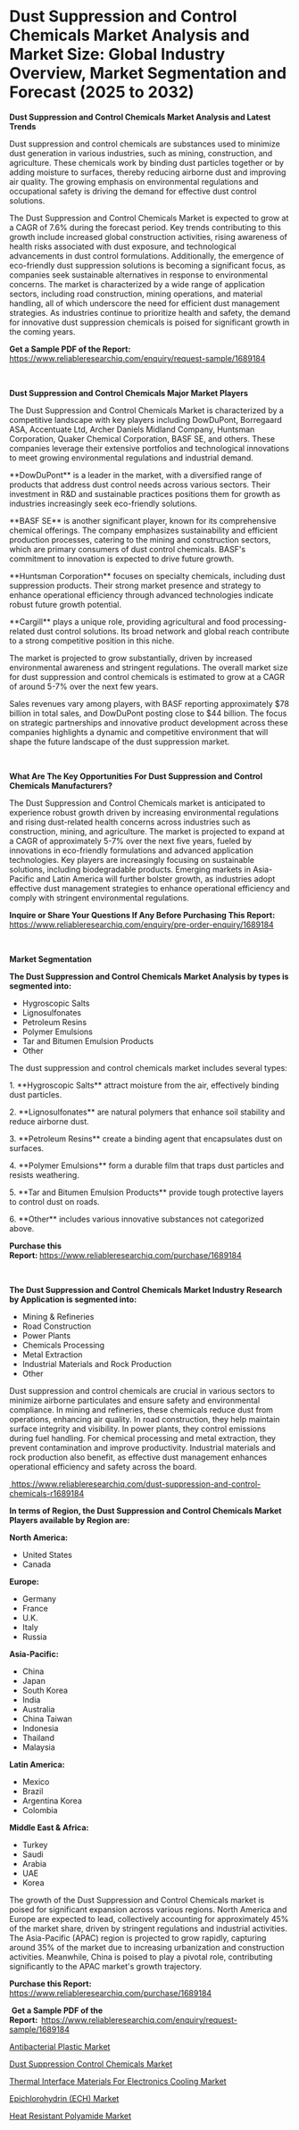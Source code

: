 <p><h1>Dust Suppression and Control Chemicals Market Analysis and Market Size: Global Industry Overview, Market Segmentation and Forecast (2025 to 2032)</h1></p><p><strong>Dust Suppression and Control Chemicals Market Analysis and Latest Trends</strong></p>
<p><p>Dust suppression and control chemicals are substances used to minimize dust generation in various industries, such as mining, construction, and agriculture. These chemicals work by binding dust particles together or by adding moisture to surfaces, thereby reducing airborne dust and improving air quality. The growing emphasis on environmental regulations and occupational safety is driving the demand for effective dust control solutions.</p><p>The Dust Suppression and Control Chemicals Market is expected to grow at a CAGR of 7.6% during the forecast period. Key trends contributing to this growth include increased global construction activities, rising awareness of health risks associated with dust exposure, and technological advancements in dust control formulations. Additionally, the emergence of eco-friendly dust suppression solutions is becoming a significant focus, as companies seek sustainable alternatives in response to environmental concerns. The market is characterized by a wide range of application sectors, including road construction, mining operations, and material handling, all of which underscore the need for efficient dust management strategies. As industries continue to prioritize health and safety, the demand for innovative dust suppression chemicals is poised for significant growth in the coming years.</p></p>
<p><strong>Get a Sample PDF of the Report:&nbsp;</strong> <a href="https://www.reliableresearchiq.com/enquiry/request-sample/1689184?utm_campaign=973&utm_medium=2&utm_source=Github&utm_content=ia&utm_term=26032025&utm_id=dust-suppression-and-control-chemicals">https://www.reliableresearchiq.com/enquiry/request-sample/1689184</a></p>
<p>&nbsp;</p>
<p><strong>Dust Suppression and Control Chemicals Major Market Players</strong></p>
<p><p>The Dust Suppression and Control Chemicals Market is characterized by a competitive landscape with key players including DowDuPont, Borregaard ASA, Accentuate Ltd, Archer Daniels Midland Company, Huntsman Corporation, Quaker Chemical Corporation, BASF SE, and others. These companies leverage their extensive portfolios and technological innovations to meet growing environmental regulations and industrial demand.</p><p>**DowDuPont** is a leader in the market, with a diversified range of products that address dust control needs across various sectors. Their investment in R&D and sustainable practices positions them for growth as industries increasingly seek eco-friendly solutions. </p><p>**BASF SE** is another significant player, known for its comprehensive chemical offerings. The company emphasizes sustainability and efficient production processes, catering to the mining and construction sectors, which are primary consumers of dust control chemicals. BASF's commitment to innovation is expected to drive future growth.</p><p>**Huntsman Corporation** focuses on specialty chemicals, including dust suppression products. Their strong market presence and strategy to enhance operational efficiency through advanced technologies indicate robust future growth potential.</p><p>**Cargill** plays a unique role, providing agricultural and food processing-related dust control solutions. Its broad network and global reach contribute to a strong competitive position in this niche.</p><p>The market is projected to grow substantially, driven by increased environmental awareness and stringent regulations. The overall market size for dust suppression and control chemicals is estimated to grow at a CAGR of around 5-7% over the next few years.</p><p>Sales revenues vary among players, with BASF reporting approximately $78 billion in total sales, and DowDuPont posting close to $44 billion. The focus on strategic partnerships and innovative product development across these companies highlights a dynamic and competitive environment that will shape the future landscape of the dust suppression market.</p></p>
<p>&nbsp;</p>
<p><strong>What Are The Key Opportunities For Dust Suppression and Control Chemicals Manufacturers?</strong></p>
<p><p>The Dust Suppression and Control Chemicals market is anticipated to experience robust growth driven by increasing environmental regulations and rising dust-related health concerns across industries such as construction, mining, and agriculture. The market is projected to expand at a CAGR of approximately 5-7% over the next five years, fueled by innovations in eco-friendly formulations and advanced application technologies. Key players are increasingly focusing on sustainable solutions, including biodegradable products. Emerging markets in Asia-Pacific and Latin America will further bolster growth, as industries adopt effective dust management strategies to enhance operational efficiency and comply with stringent environmental regulations.</p></p>
<p><strong>Inquire or Share Your Questions If Any Before Purchasing This Report:</strong> <a href="https://www.reliableresearchiq.com/enquiry/pre-order-enquiry/1689184?utm_campaign=973&utm_medium=2&utm_source=Github&utm_content=ia&utm_term=26032025&utm_id=dust-suppression-and-control-chemicals">https://www.reliableresearchiq.com/enquiry/pre-order-enquiry/1689184</a></p>
<p>&nbsp;</p>
<p><strong>Market Segmentation</strong></p>
<p><strong>The Dust Suppression and Control Chemicals Market Analysis by types is segmented into:</strong></p>
<p><ul><li>Hygroscopic Salts</li><li>Lignosulfonates</li><li>Petroleum Resins</li><li>Polymer Emulsions</li><li>Tar and Bitumen Emulsion Products</li><li>Other</li></ul></p>
<p><p>The dust suppression and control chemicals market includes several types: </p><p>1. **Hygroscopic Salts** attract moisture from the air, effectively binding dust particles.</p><p>2. **Lignosulfonates** are natural polymers that enhance soil stability and reduce airborne dust.</p><p>3. **Petroleum Resins** create a binding agent that encapsulates dust on surfaces.</p><p>4. **Polymer Emulsions** form a durable film that traps dust particles and resists weathering.</p><p>5. **Tar and Bitumen Emulsion Products** provide tough protective layers to control dust on roads.</p><p>6. **Other** includes various innovative substances not categorized above.</p></p>
<p><strong>Purchase this Report:&nbsp;</strong><a href="https://www.reliableresearchiq.com/purchase/1689184?utm_campaign=973&utm_medium=2&utm_source=Github&utm_content=ia&utm_term=26032025&utm_id=dust-suppression-and-control-chemicals">https://www.reliableresearchiq.com/purchase/1689184</a></p>
<p>&nbsp;</p>
<p><strong>The Dust Suppression and Control Chemicals Market Industry Research by Application is segmented into:</strong></p>
<p><ul><li>Mining & Refineries</li><li>Road Construction</li><li>Power Plants</li><li>Chemicals Processing</li><li>Metal Extraction</li><li>Industrial Materials and Rock Production</li><li>Other</li></ul></p>
<p><p>Dust suppression and control chemicals are crucial in various sectors to minimize airborne particulates and ensure safety and environmental compliance. In mining and refineries, these chemicals reduce dust from operations, enhancing air quality. In road construction, they help maintain surface integrity and visibility. In power plants, they control emissions during fuel handling. For chemical processing and metal extraction, they prevent contamination and improve productivity. Industrial materials and rock production also benefit, as effective dust management enhances operational efficiency and safety across the board.</p></p>
<p><a href="https://www.reliableresearchiq.com/dust-suppression-and-control-chemicals-r1689184?utm_campaign=973&utm_medium=2&utm_source=Github&utm_content=ia&utm_term=26032025&utm_id=dust-suppression-and-control-chemicals">&nbsp;https://www.reliableresearchiq.com/dust-suppression-and-control-chemicals-r1689184</a></p>
<p><strong>In terms of Region, the Dust Suppression and Control Chemicals Market Players available by Region are:</strong></p>
<p>
    <p> <strong> North America: </strong>
        <ul>
            <li>United States</li>
            <li>Canada</li>
        </ul>
        </p> 
    <p> <strong> Europe: </strong>
        <ul>
            <li>Germany</li>
            <li>France</li>
            <li>U.K.</li>
            <li>Italy</li>
            <li>Russia</li>
        </ul>
        </p> 
    <p> <strong> Asia-Pacific: </strong>
        <ul>
            <li>China</li>
            <li>Japan</li>
            <li>South Korea</li>
            <li>India</li>
            <li>Australia</li>
            <li>China Taiwan</li>
            <li>Indonesia</li>
            <li>Thailand</li>
            <li>Malaysia</li>
        </ul>
        </p> 
    <p> <strong> Latin America: </strong>
        <ul>
            <li>Mexico</li>
            <li>Brazil</li>
            <li>Argentina Korea</li>
            <li>Colombia</li>
        </ul>
        </p> 
    <p> <strong> Middle East & Africa: </strong>
        <ul>
            <li>Turkey</li>
            <li>Saudi</li>
            <li>Arabia</li>
            <li>UAE</li>
            <li>Korea</li>
        </ul>
    </p>
    </p>
<p><p>The growth of the Dust Suppression and Control Chemicals market is poised for significant expansion across various regions. North America and Europe are expected to lead, collectively accounting for approximately 45% of the market share, driven by stringent regulations and industrial activities. The Asia-Pacific (APAC) region is projected to grow rapidly, capturing around 35% of the market due to increasing urbanization and construction activities. Meanwhile, China is poised to play a pivotal role, contributing significantly to the APAC market's growth trajectory.</p></p>
<p><strong>Purchase this Report: </strong><a href="https://www.reliableresearchiq.com/purchase/1689184?utm_campaign=973&utm_medium=2&utm_source=Github&utm_content=ia&utm_term=26032025&utm_id=dust-suppression-and-control-chemicals">https://www.reliableresearchiq.com/purchase/1689184</a></p>
<p>&nbsp;<strong>Get a Sample PDF of the Report:&nbsp;&nbsp;</strong><a href="https://www.reliableresearchiq.com/enquiry/request-sample/1689184?utm_campaign=973&utm_medium=2&utm_source=Github&utm_content=ia&utm_term=26032025&utm_id=dust-suppression-and-control-chemicals">https://www.reliableresearchiq.com/enquiry/request-sample/1689184</a></p>
<p><strong></strong></p>
<p><p><a href="https://github.com/ocambdidarhz/Market-Research-Report-List-1/blob/main/antibacterial-plastic-market.md?utm_campaign=973&utm_medium=2&utm_source=Github&utm_content=ia&utm_term=26032025&utm_id=dust-suppression-and-control-chemicals">Antibacterial Plastic Market</a></p><p><a href="https://github.com/arifasabeygb/Market-Research-Report-List-1/blob/main/dust-suppression-control-chemicals-market.md?utm_campaign=973&utm_medium=2&utm_source=Github&utm_content=ia&utm_term=26032025&utm_id=dust-suppression-and-control-chemicals">Dust Suppression Control Chemicals Market</a></p><p><a href="https://github.com/aslinalirey9/Market-Research-Report-List-1/blob/main/thermal-interface-materials-for-electronics-cooling-market.md?utm_campaign=973&utm_medium=2&utm_source=Github&utm_content=ia&utm_term=26032025&utm_id=dust-suppression-and-control-chemicals">Thermal Interface Materials For Electronics Cooling Market</a></p><p><a href="https://github.com/ajegiobitsa/Market-Research-Report-List-1/blob/main/epichlorohydrin-ech-market.md?utm_campaign=973&utm_medium=2&utm_source=Github&utm_content=ia&utm_term=26032025&utm_id=dust-suppression-and-control-chemicals">Epichlorohydrin (ECH) Market</a></p><p><a href="https://github.com/kaidaloeckf7/Market-Research-Report-List-1/blob/main/heat-resistant-polyamide-market.md?utm_campaign=973&utm_medium=2&utm_source=Github&utm_content=ia&utm_term=26032025&utm_id=dust-suppression-and-control-chemicals">Heat Resistant Polyamide Market</a></p></p>